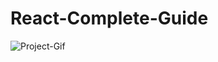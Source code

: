 # React-Complete-Guide

<img src="https://github.com/AliAbukahil/react-complete-guide/blob/master/src/img/ezgif.com-gif-maker.gif" alt="Project-Gif" >
